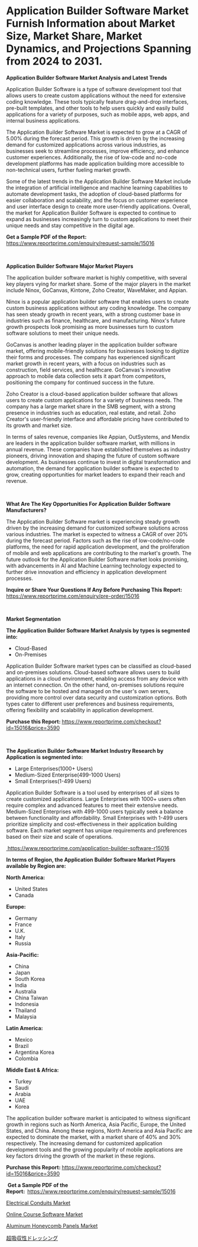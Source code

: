 <p><h1>Application Builder Software Market Furnish Information about Market Size, Market Share, Market Dynamics, and Projections Spanning from 2024 to 2031.</h1></p><p><strong>Application Builder Software Market Analysis and Latest Trends</strong></p>
<p><p>Application Builder Software is a type of software development tool that allows users to create custom applications without the need for extensive coding knowledge. These tools typically feature drag-and-drop interfaces, pre-built templates, and other tools to help users quickly and easily build applications for a variety of purposes, such as mobile apps, web apps, and internal business applications.</p><p>The Application Builder Software Market is expected to grow at a CAGR of 5.00% during the forecast period. This growth is driven by the increasing demand for customized applications across various industries, as businesses seek to streamline processes, improve efficiency, and enhance customer experiences. Additionally, the rise of low-code and no-code development platforms has made application building more accessible to non-technical users, further fueling market growth.</p><p>Some of the latest trends in the Application Builder Software Market include the integration of artificial intelligence and machine learning capabilities to automate development tasks, the adoption of cloud-based platforms for easier collaboration and scalability, and the focus on customer experience and user interface design to create more user-friendly applications. Overall, the market for Application Builder Software is expected to continue to expand as businesses increasingly turn to custom applications to meet their unique needs and stay competitive in the digital age.</p></p>
<p><strong>Get a Sample PDF of the Report:&nbsp;</strong> <a href="https://www.reportprime.com/enquiry/request-sample/15016">https://www.reportprime.com/enquiry/request-sample/15016</a></p>
<p>&nbsp;</p>
<p><strong>Application Builder Software Major Market Players</strong></p>
<p><p>The application builder software market is highly competitive, with several key players vying for market share. Some of the major players in the market include Ninox, GoCanvas, Kintone, Zoho Creator, WaveMaker, and Appian.</p><p>Ninox is a popular application builder software that enables users to create custom business applications without any coding knowledge. The company has seen steady growth in recent years, with a strong customer base in industries such as finance, healthcare, and manufacturing. Ninox's future growth prospects look promising as more businesses turn to custom software solutions to meet their unique needs.</p><p>GoCanvas is another leading player in the application builder software market, offering mobile-friendly solutions for businesses looking to digitize their forms and processes. The company has experienced significant market growth in recent years, with a focus on industries such as construction, field services, and healthcare. GoCanvas's innovative approach to mobile data collection sets it apart from competitors, positioning the company for continued success in the future.</p><p>Zoho Creator is a cloud-based application builder software that allows users to create custom applications for a variety of business needs. The company has a large market share in the SMB segment, with a strong presence in industries such as education, real estate, and retail. Zoho Creator's user-friendly interface and affordable pricing have contributed to its growth and market size.</p><p>In terms of sales revenue, companies like Appian, OutSystems, and Mendix are leaders in the application builder software market, with millions in annual revenue. These companies have established themselves as industry pioneers, driving innovation and shaping the future of custom software development. As businesses continue to invest in digital transformation and automation, the demand for application builder software is expected to grow, creating opportunities for market leaders to expand their reach and revenue.</p></p>
<p>&nbsp;</p>
<p><strong>What Are The Key Opportunities For Application Builder Software Manufacturers?</strong></p>
<p><p>The Application Builder Software market is experiencing steady growth driven by the increasing demand for customized software solutions across various industries. The market is expected to witness a CAGR of over 20% during the forecast period. Factors such as the rise of low-code/no-code platforms, the need for rapid application development, and the proliferation of mobile and web applications are contributing to the market's growth. The future outlook for the Application Builder Software market looks promising, with advancements in AI and Machine Learning technology expected to further drive innovation and efficiency in application development processes.</p></p>
<p><strong>Inquire or Share Your Questions If Any Before Purchasing This Report:</strong> <a href="https://www.reportprime.com/enquiry/pre-order/15016">https://www.reportprime.com/enquiry/pre-order/15016</a></p>
<p>&nbsp;</p>
<p><strong>Market Segmentation</strong></p>
<p><strong>The Application Builder Software Market Analysis by types is segmented into:</strong></p>
<p><ul><li>Cloud-Based</li><li>On-Premises</li></ul></p>
<p><p>Application Builder Software market types can be classified as cloud-based and on-premises solutions. Cloud-based software allows users to build applications in a cloud environment, enabling access from any device with an internet connection. On the other hand, on-premises solutions require the software to be hosted and managed on the user's own servers, providing more control over data security and customization options. Both types cater to different user preferences and business requirements, offering flexibility and scalability in application development.</p></p>
<p><strong>Purchase this Report:&nbsp;</strong><a href="https://www.reportprime.com/checkout?id=15016&price=3590">https://www.reportprime.com/checkout?id=15016&price=3590</a></p>
<p>&nbsp;</p>
<p><strong>The Application Builder Software Market Industry Research by Application is segmented into:</strong></p>
<p><ul><li>Large Enterprises(1000+ Users)</li><li>Medium-Sized Enterprise(499-1000 Users)</li><li>Small Enterprises(1-499 Users)</li></ul></p>
<p><p>Application Builder Software is a tool used by enterprises of all sizes to create customized applications. Large Enterprises with 1000+ users often require complex and advanced features to meet their extensive needs. Medium-Sized Enterprises with 499-1000 users typically seek a balance between functionality and affordability. Small Enterprises with 1-499 users prioritize simplicity and cost-effectiveness in their application building software. Each market segment has unique requirements and preferences based on their size and scale of operations.</p></p>
<p><a href="https://www.reportprime.com/application-builder-software-r15016">&nbsp;https://www.reportprime.com/application-builder-software-r15016</a></p>
<p><strong>In terms of Region, the Application Builder Software Market Players available by Region are:</strong></p>
<p>
    <p> <strong> North America: </strong>
        <ul>
            <li>United States</li>
            <li>Canada</li>
        </ul>
        </p> 
    <p> <strong> Europe: </strong>
        <ul>
            <li>Germany</li>
            <li>France</li>
            <li>U.K.</li>
            <li>Italy</li>
            <li>Russia</li>
        </ul>
        </p> 
    <p> <strong> Asia-Pacific: </strong>
        <ul>
            <li>China</li>
            <li>Japan</li>
            <li>South Korea</li>
            <li>India</li>
            <li>Australia</li>
            <li>China Taiwan</li>
            <li>Indonesia</li>
            <li>Thailand</li>
            <li>Malaysia</li>
        </ul>
        </p> 
    <p> <strong> Latin America: </strong>
        <ul>
            <li>Mexico</li>
            <li>Brazil</li>
            <li>Argentina Korea</li>
            <li>Colombia</li>
        </ul>
        </p> 
    <p> <strong> Middle East & Africa: </strong>
        <ul>
            <li>Turkey</li>
            <li>Saudi</li>
            <li>Arabia</li>
            <li>UAE</li>
            <li>Korea</li>
        </ul>
    </p>
    </p>
<p><p>The application builder software market is anticipated to witness significant growth in regions such as North America, Asia Pacific, Europe, the United States, and China. Among these regions, North America and Asia Pacific are expected to dominate the market, with a market share of 40% and 30% respectively. The increasing demand for customized application development tools and the growing popularity of mobile applications are key factors driving the growth of the market in these regions.</p></p>
<p><strong>Purchase this Report: </strong><a href="https://www.reportprime.com/checkout?id=15016&price=3590">https://www.reportprime.com/checkout?id=15016&price=3590</a></p>
<p>&nbsp;<strong>Get a Sample PDF of the Report:&nbsp;&nbsp;</strong><a href="https://www.reportprime.com/enquiry/request-sample/15016">https://www.reportprime.com/enquiry/request-sample/15016</a></p>
<p><strong></strong></p>
<p><p><a href="https://www.linkedin.com/pulse/electrical-conduits-market-provides-detailed-segmentation-based-das6e?trackingId=UsW3AmZqOSoU%2BL%2Fm1Ndu%2BQ%3D%3D">Electrical Conduits Market</a></p><p><a href="https://github.com/dimitrishawkinswaynenp91rgz/Market-Research-Report-List-2/blob/main/online-course-software-market.md">Online Course Software Market</a></p><p><a href="https://www.linkedin.com/pulse/aluminum-honeycomb-panels-market-size-furnishes-valuable-information-efswe?trackingId=pcRhwv5ZId%2BbMDL6Fc66jg%3D%3D">Aluminum Honeycomb Panels Market</a></p><p><a href="https://github.com/luffiazaza/Market-Research-Report-List-1/blob/main/906744936939.md">超吸収性ドレッシング</a></p></p>